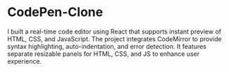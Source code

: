 # CodePen-Clone
I built a real-time code editor using React that supports instant preview of HTML, CSS, and JavaScript. The project integrates CodeMirror to provide syntax highlighting, auto-indentation, and error detection. It features separate resizable panels for HTML, CSS, and JS to enhance user experience.
